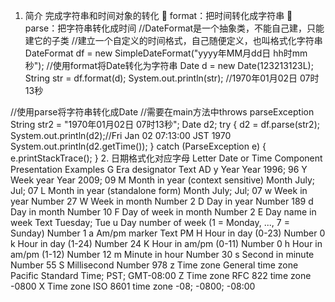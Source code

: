 1. 简介
	完成字符串和时间对象的转化 
	format：把时间转化成字符串
	parse：把字符串转化成时间
//DateFormat是一个抽象类，不能自己建，只能建它的子类
//建立一个自定义的时间格式，自己随便定义，也叫格式化字符串
DateFormat df = new SimpleDateFormat("yyyy年MM月dd日 hh时mm秒");
//使用format将Date转化为字符串
Date d = new Date(123213123L);
String str = df.format(d);
System.out.println(str); //1970年01月02日 07时13秒
		
//使用parse将字符串转化成Date
//需要在main方法中throws parseException
String str2 = "1970年01月02日 07时13秒";
Date d2;
try {
d2 = df.parse(str2);
System.out.println(d2);//Fri Jan 02 07:13:00 JST 1970
System.out.println(d2.getTime());
} catch (ParseException e) {
e.printStackTrace();
}
2. 日期格式化对应字母
Letter	Date or Time Component	Presentation	Examples
G	Era designator	Text	AD
y	Year	Year	1996; 96
Y	Week year	Year	2009; 09
M	Month in year (context sensitive)	Month	July; Jul; 07
L	Month in year (standalone form)	Month	July; Jul; 07
w	Week in year	Number	27
W	Week in month	Number	2
D	Day in year	Number	189
d	Day in month	Number	10
F	Day of week in month	Number	2
E	Day name in week	Text	Tuesday; Tue
u	Day number of week (1 = Monday, ..., 7 = Sunday)	Number	1
a	Am/pm marker	Text	PM
H	Hour in day (0-23)	Number	0
k	Hour in day (1-24)	Number	24
K	Hour in am/pm (0-11)	Number	0
h	Hour in am/pm (1-12)	Number	12
m	Minute in hour	Number	30
s	Second in minute	Number	55
S	Millisecond	Number	978
z	Time zone	General time zone	Pacific Standard Time; PST; GMT-08:00
Z	Time zone	RFC 822 time zone	-0800
X	Time zone	ISO 8601 time zone	-08; -0800; -08:00
